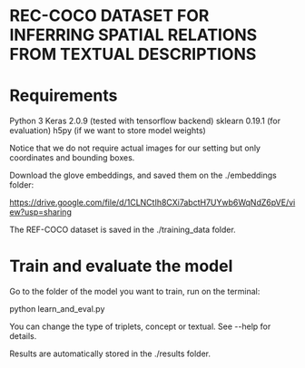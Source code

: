 # REC-COCO DATASET FOR INFERRING SPATIAL RELATIONS FROM TEXTUAL DESCRIPTIONS
# Requirements

Python 3
Keras 2.0.9 (tested with tensorflow backend)
sklearn 0.19.1 (for evaluation)
h5py (if we want to store model weights)


Notice that we do not require actual images for our setting but only coordinates and bounding boxes.

Download the glove embeddings, and saved them on the ./embeddings folder:

https://drive.google.com/file/d/1CLNCtIh8CXi7abctH7UYwb6WqNdZ6pVE/view?usp=sharing

The REF-COCO dataset is saved in the ./training_data folder.


# Train and evaluate the model

Go to the folder of the model you want to train, run on the terminal:

python learn_and_eval.py

You can change the type of triplets, concept or textual. See --help for details.

Results are automatically stored in the ./results folder.
